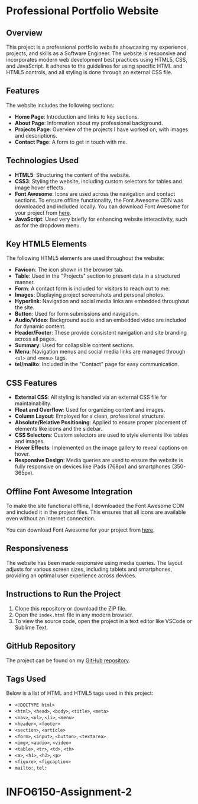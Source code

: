 # Professional Portfolio Website

## Overview
This project is a professional portfolio website showcasing my experience, projects, and skills as a Software Engineer. The website is responsive and incorporates modern web development best practices using HTML5, CSS, and JavaScript. It adheres to the guidelines for using specific HTML and HTML5 controls, and all styling is done through an external CSS file.

## Features
The website includes the following sections:
- **Home Page**: Introduction and links to key sections.
- **About Page**: Information about my professional background.
- **Projects Page**: Overview of the projects I have worked on, with images and descriptions.
- **Contact Page**: A form to get in touch with me.

## Technologies Used
- **HTML5**: Structuring the content of the website.
- **CSS3**: Styling the website, including custom selectors for tables and image hover effects.
- **Font Awesome**: Icons are used across the navigation and contact sections. To ensure offline functionality, the Font Awesome CDN was downloaded and included locally. You can download Font Awesome for your project from [here](https://fontawesome.com/v5/download).
- **JavaScript**: Used very briefly for enhancing website interactivity, such as for the dropdown menu.

## Key HTML5 Elements
The following HTML5 elements are used throughout the website:
- **Favicon**: The icon shown in the browser tab.
- **Table**: Used in the "Projects" section to present data in a structured manner.
- **Form**: A contact form is included for visitors to reach out to me.
- **Images**: Displaying project screenshots and personal photos.
- **Hyperlink**: Navigation and social media links are embedded throughout the site.
- **Button**: Used for form submissions and navigation.
- **Audio/Video**: Background audio and an embedded video are included for dynamic content.
- **Header/Footer**: These provide consistent navigation and site branding across all pages.
- **Summary**: Used for collapsible content sections.
- **Menu**: Navigation menus and social media links are managed through `<ul>` and `<menu>` tags.
- **tel/mailto**: Included in the "Contact" page for easy communication.

## CSS Features
- **External CSS**: All styling is handled via an external CSS file for maintainability.
- **Float and Overflow**: Used for organizing content and images.
- **Column Layout**: Employed for a clean, professional structure.
- **Absolute/Relative Positioning**: Applied to ensure proper placement of elements like icons and the sidebar.
- **CSS Selectors**: Custom selectors are used to style elements like tables and images.
- **Hover Effects**: Implemented on the image gallery to reveal captions on hover.
- **Responsive Design**: Media queries are used to ensure the website is fully responsive on devices like iPads (768px) and smartphones (350-365px).

## Offline Font Awesome Integration
To make the site functional offline, I downloaded the Font Awesome CDN and included it in the project files. This ensures that all icons are available even without an internet connection.

You can download Font Awesome for your project from [here](https://fontawesome.com/v5/download).

## Responsiveness
The website has been made responsive using media queries. The layout adjusts for various screen sizes, including tablets and smartphones, providing an optimal user experience across devices.

## Instructions to Run the Project
1. Clone this repository or download the ZIP file.
2. Open the `index.html` file in any modern browser.
3. To view the source code, open the project in a text editor like VSCode or Sublime Text.

## GitHub Repository
The project can be found on my [GitHub repository](https://github.com/neu-msinha).

## Tags Used
Below is a list of HTML and HTML5 tags used in this project:
- `<!DOCTYPE html>`
- `<html>`, `<head>`, `<body>`, `<title>`, `<meta>`
- `<nav>`, `<ul>`, `<li>`, `<menu>`
- `<header>`, `<footer>`
- `<section>`, `<article>`
- `<form>`, `<input>`, `<button>`, `<textarea>`
- `<img>`, `<audio>`, `<video>`
- `<table>`, `<tr>`, `<td>`, `<th>`
- `<a>`, `<h1>`, `<h2>`, `<p>`
- `<figure>`, `<figcaption>`
- `mailto:`, `tel:`

# INFO6150-Assignment-2
